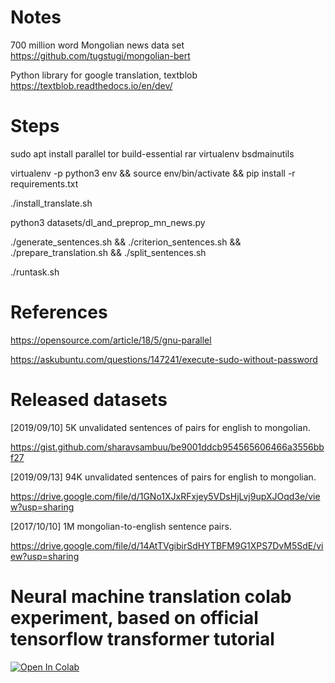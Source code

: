 # Notes

  700 million word Mongolian news data set
  https://github.com/tugstugi/mongolian-bert

  Python library for google translation, textblob
  https://textblob.readthedocs.io/en/dev/

# Steps

  sudo apt install parallel tor build-essential rar virtualenv bsdmainutils
  
  virtualenv -p python3 env && source env/bin/activate && pip install -r requirements.txt
  
  ./install_translate.sh
  
  python3 datasets/dl_and_preprop_mn_news.py
  
  ./generate_sentences.sh && ./criterion_sentences.sh && ./prepare_translation.sh && ./split_sentences.sh
  
  ./runtask.sh

# References

  https://opensource.com/article/18/5/gnu-parallel
  
  https://askubuntu.com/questions/147241/execute-sudo-without-password

  
# Released datasets

  [2019/09/10] 5K unvalidated sentences of pairs for english to mongolian.
  
  https://gist.github.com/sharavsambuu/be9001ddcb954565606466a3556bbf27
  
  [2019/09/13] 94K unvalidated sentences of pairs for english to mongolian.
  
  https://drive.google.com/file/d/1GNo1XJxRFxjey5VDsHjLvj9upXJOqd3e/view?usp=sharing
  
  [2017/10/10] 1M mongolian-to-english sentence pairs.
  
  https://drive.google.com/file/d/14AtTVgibirSdHYTBFM9G1XPS7DvM5SdE/view?usp=sharing
  
  
# Neural machine translation colab experiment, based on official tensorflow transformer tutorial

[![Open In Colab](https://colab.research.google.com/assets/colab-badge.svg)](https://colab.research.google.com/drive/1Qkzo624DrXjaEumK54sjf2KQX_zBsiLq)

